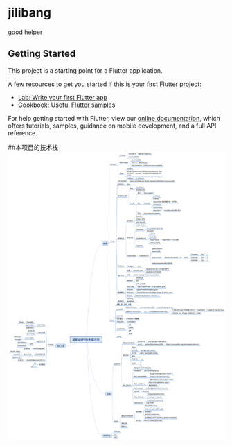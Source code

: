 # jilibang

good helper

## Getting Started

This project is a starting point for a Flutter application.

A few resources to get you started if this is your first Flutter project:

- [Lab: Write your first Flutter app](https://flutter.dev/docs/get-started/codelab)
- [Cookbook: Useful Flutter samples](https://flutter.dev/docs/cookbook)

For help getting started with Flutter, view our
[online documentation](https://flutter.dev/docs), which offers tutorials,
samples, guidance on mobile development, and a full API reference.

##本项目的技术栈
![本项目的技术栈](https://github.com/jili02/jilibang/blob/master/lib/images/%E8%B7%A8%E5%B9%B3%E5%8F%B0APP%E6%8A%80%E6%9C%AF%E6%A0%882019.png)
